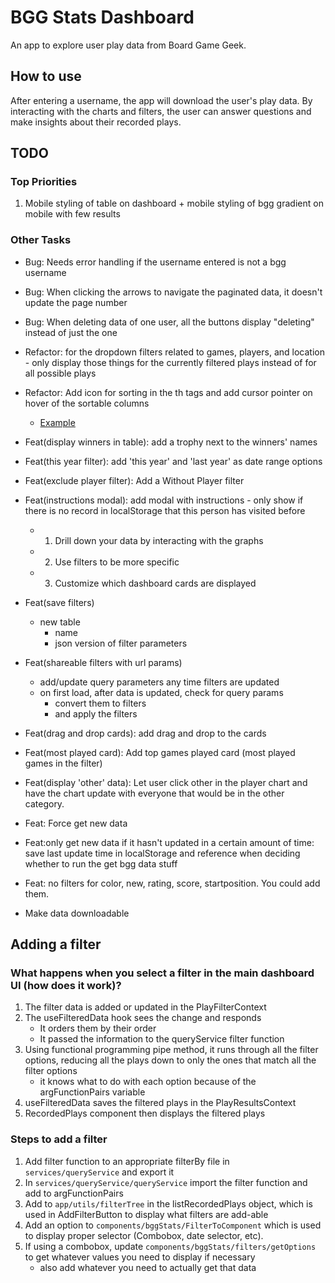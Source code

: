 # BGG Stats Dashboard
An app to explore user play data from Board Game Geek.

## How to use
After entering a username, the app will download the user's play data. By interacting with the charts and filters, the user can answer questions and make insights about their recorded plays.

## TODO
### Top Priorities
1. Mobile styling of table on dashboard + mobile styling of bgg gradient on mobile with few results

### Other Tasks
- Bug: Needs error handling if the username entered is not a bgg username
- Bug: When clicking the arrows to navigate the paginated data, it doesn't update the page number
- Bug: When deleting data of one user, all the buttons display "deleting" instead of just the one

- Refactor: for the dropdown filters related to games, players, and location - only display those things for the currently filtered plays instead of for all possible plays
- Refactor: Add icon for sorting in the th tags and add cursor pointer on hover of the sortable columns
  - [Example](https://codesandbox.io/s/github/tanstack/table/tree/main/examples/react/sorting?from-embed=&file=/src/main.tsx:2926-2975)

- Feat(display winners in table): add a trophy next to the winners' names
- Feat(this year filter): add 'this year' and 'last year' as date range options
- Feat(exclude player filter): Add a Without Player filter
- Feat(instructions modal): add modal with instructions - only show if there is no record in localStorage that this person has visited before
  - 1. Drill down your data by interacting with the graphs
  - 2. Use filters to be more specific
  - 3. Customize which dashboard cards are displayed
- Feat(save filters)
  - new table
    - name
    - json version of filter parameters
- Feat(shareable filters with url params)
  - add/update query parameters any time filters are updated
  - on first load, after data is updated, check for query params
    - convert them to filters 
    - and apply the filters
- Feat(drag and drop cards): add drag and drop to the cards
- Feat(most played card): Add top games played card (most played games in the filter)
- Feat(display 'other' data): Let user click other in the player chart and have the chart update with everyone that would be in the other category.
- Feat: Force get new data
- Feat:only get new data if it hasn't updated in a certain amount of time: save last update time in localStorage and reference when deciding whether to run the get bgg data stuff
- Feat: no filters for color, new, rating, score, startposition. You could add them.
- Make data downloadable


## Adding a filter
### What happens when you select a filter in the main dashboard UI (how does it work)?
1. The filter data is added or updated in the PlayFilterContext
2. The useFilteredData hook sees the change and responds
   - It orders them by their order
   - It passed the information to the queryService filter function
3. Using functional programming pipe method, it runs through all the filter options, reducing all the plays down to only the ones that match all the filter options 
   - it knows what to do with each option because of the argFunctionPairs variable
4. useFilteredData saves the filtered plays in the PlayResultsContext
5. RecordedPlays component then displays the filtered plays

### Steps to add a filter
1. Add filter function to an appropriate filterBy file in `services/queryService`  and export it
2. In `services/queryService/queryService` import the filter function and add to argFunctionPairs
3. Add to `app/utils/filterTree` in the listRecordedPlays object, which is used in AddFilterButton to display what filters are add-able
4. Add an option to `components/bggStats/FilterToComponent` which is used to display proper selector (Combobox, date selector, etc).
5. If using a combobox, update `components/bggStats/filters/getOptions` to get whatever values you need to display if necessary
   - also add whatever you need to actually get that data